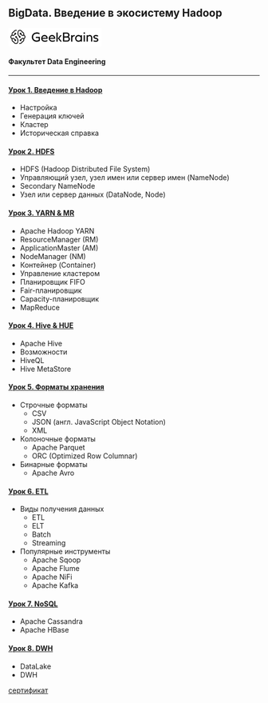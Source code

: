 ## BigData. Введение в экосистему Hadoop

![](logo.png)
#### Факультет Data Engineering
____
#### [Урок 1. Введение в Hadoop](https://github.com/TolstikovIgor/Hadoop/tree/main/lesson1)
* Настройка
* Генерация ключей
* Кластер
* Историческая справка

#### [Урок 2. HDFS](https://github.com/TolstikovIgor/Hadoop/tree/main/lesson2)
* HDFS (Hadoop Distributed File System)
* Управляющий узел, узел имен или сервер имен (NameNode)
* Secondary NameNode
* Узел или сервер данных (DataNode, Node)

#### [Урок 3. YARN & MR](https://github.com/TolstikovIgor/Hadoop/tree/main/lesson3)
* Apache Hadoop YARN
* ResourceManager (RM)
* ApplicationMaster (AM)
* NodeManager (NM)
* Контейнер (Container)
* Управление кластером
* Планировщик FIFO
* Fair-планировщик
* Capacity-планировщик
* MapReduce

#### [Урок 4. Hive & HUE](https://github.com/TolstikovIgor/Hadoop/tree/main/lesson4)
* Apache Hive
* Возможности
* HiveQL
* Hive MetaStore

#### [Урок 5. Форматы хранения](https://github.com/TolstikovIgor/Hadoop/tree/main/lesson5)
* Строчные форматы
    * CSV
    * JSON (англ. JavaScript Object Notation)
    * XML
* Колоночные форматы
    * Apache Parquet
    * ORC (Optimized Row Columnar)
* Бинарные форматы
    * Apache Avro

#### [Урок 6. ETL](https://github.com/TolstikovIgor/Hadoop/tree/main/lesson6)
* Виды получения данных
    * ETL
    * ELT
    * Batch
    * Streaming
* Популярные инструменты
    * Apache Sqoop
    * Apache Flume
    * Apache NiFi
    * Apache Kafka

#### [Урок 7. NoSQL](https://github.com/TolstikovIgor/Hadoop/tree/main/lesson7)
* Apache Cassandra
* Apache HВase

#### [Урок 8. DWH](https://github.com/TolstikovIgor/Hadoop/tree/main/lesson8)
* DataLake
* DWH

[сертификат](https://gb.ru/go/blAy-e)
